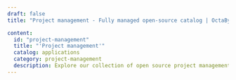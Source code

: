 ```yaml
---
draft: false
title: "Project management - Fully managed open-source catalog | OctaByte.io"

content:
  id: "project-management"
  title: "'Project management'"
  catalog: applications
  category: project-management
  description: Explore our collection of open source project management software on OctaByte. We handle installation, backup, updates, support, and ongoing maintenance, ensuring a seamless experience for your project planning and execution.
---
```

